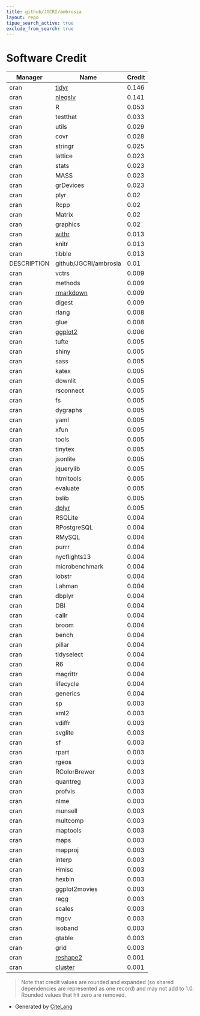 ```yaml
---
title: github/JGCRI/ambrosia
layout: repo
tipue_search_active: true
exclude_from_search: true
---
```

# Software Credit

|Manager|Name|Credit|
|-------|----|------|
|cran|[tidyr](https://tidyr.tidyverse.org)|0.146|
|cran|[nleqslv](NA)|0.141|
|cran|R|0.053|
|cran|testthat|0.033|
|cran|utils|0.029|
|cran|covr|0.028|
|cran|stringr|0.025|
|cran|lattice|0.023|
|cran|stats|0.023|
|cran|MASS|0.023|
|cran|grDevices|0.023|
|cran|plyr|0.02|
|cran|Rcpp|0.02|
|cran|Matrix|0.02|
|cran|graphics|0.02|
|cran|[withr](https://withr.r-lib.org)|0.013|
|cran|knitr|0.013|
|cran|tibble|0.013|
|DESCRIPTION|github/JGCRI/ambrosia|0.01|
|cran|vctrs|0.009|
|cran|methods|0.009|
|cran|[rmarkdown](https://github.com/rstudio/rmarkdown)|0.009|
|cran|digest|0.009|
|cran|rlang|0.008|
|cran|glue|0.008|
|cran|[ggplot2](https://ggplot2.tidyverse.org)|0.006|
|cran|tufte|0.005|
|cran|shiny|0.005|
|cran|sass|0.005|
|cran|katex|0.005|
|cran|downlit|0.005|
|cran|rsconnect|0.005|
|cran|fs|0.005|
|cran|dygraphs|0.005|
|cran|yaml|0.005|
|cran|xfun|0.005|
|cran|tools|0.005|
|cran|tinytex|0.005|
|cran|jsonlite|0.005|
|cran|jquerylib|0.005|
|cran|htmltools|0.005|
|cran|evaluate|0.005|
|cran|bslib|0.005|
|cran|[dplyr](https://dplyr.tidyverse.org)|0.005|
|cran|RSQLite|0.004|
|cran|RPostgreSQL|0.004|
|cran|RMySQL|0.004|
|cran|purrr|0.004|
|cran|nycflights13|0.004|
|cran|microbenchmark|0.004|
|cran|lobstr|0.004|
|cran|Lahman|0.004|
|cran|dbplyr|0.004|
|cran|DBI|0.004|
|cran|callr|0.004|
|cran|broom|0.004|
|cran|bench|0.004|
|cran|pillar|0.004|
|cran|tidyselect|0.004|
|cran|R6|0.004|
|cran|magrittr|0.004|
|cran|lifecycle|0.004|
|cran|generics|0.004|
|cran|sp|0.003|
|cran|xml2|0.003|
|cran|vdiffr|0.003|
|cran|svglite|0.003|
|cran|sf|0.003|
|cran|rpart|0.003|
|cran|rgeos|0.003|
|cran|RColorBrewer|0.003|
|cran|quantreg|0.003|
|cran|profvis|0.003|
|cran|nlme|0.003|
|cran|munsell|0.003|
|cran|multcomp|0.003|
|cran|maptools|0.003|
|cran|maps|0.003|
|cran|mapproj|0.003|
|cran|interp|0.003|
|cran|Hmisc|0.003|
|cran|hexbin|0.003|
|cran|ggplot2movies|0.003|
|cran|ragg|0.003|
|cran|scales|0.003|
|cran|mgcv|0.003|
|cran|isoband|0.003|
|cran|gtable|0.003|
|cran|grid|0.003|
|cran|[reshape2](https://github.com/hadley/reshape)|0.001|
|cran|[cluster](https://svn.r-project.org/R-packages/trunk/cluster/)|0.001|


> Note that credit values are rounded and expanded (so shared dependencies are represented as one record) and may not add to 1.0. Rounded values that hit zero are removed.


- Generated by [CiteLang](https://github.com/vsoch/citelang)
